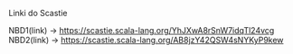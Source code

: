 Linki do Scastie

 NBD1(link) -> https://scastie.scala-lang.org/YhJXwA8rSnW7idqTl24vcg
 NBD2(link) -> https://scastie.scala-lang.org/AB8jzY42QSW4sNYKyP9kew
